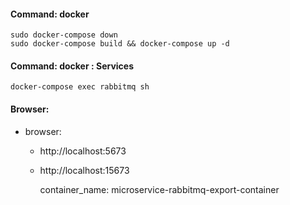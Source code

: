 #### Command: docker 
```
sudo docker-compose down
sudo docker-compose build && docker-compose up -d
```

#### Command: docker  : Services
```
docker-compose exec rabbitmq sh
```

#### Browser: 
- browser: 
  - http://localhost:5673
  - http://localhost:15673



    container_name: microservice-rabbitmq-export-container
